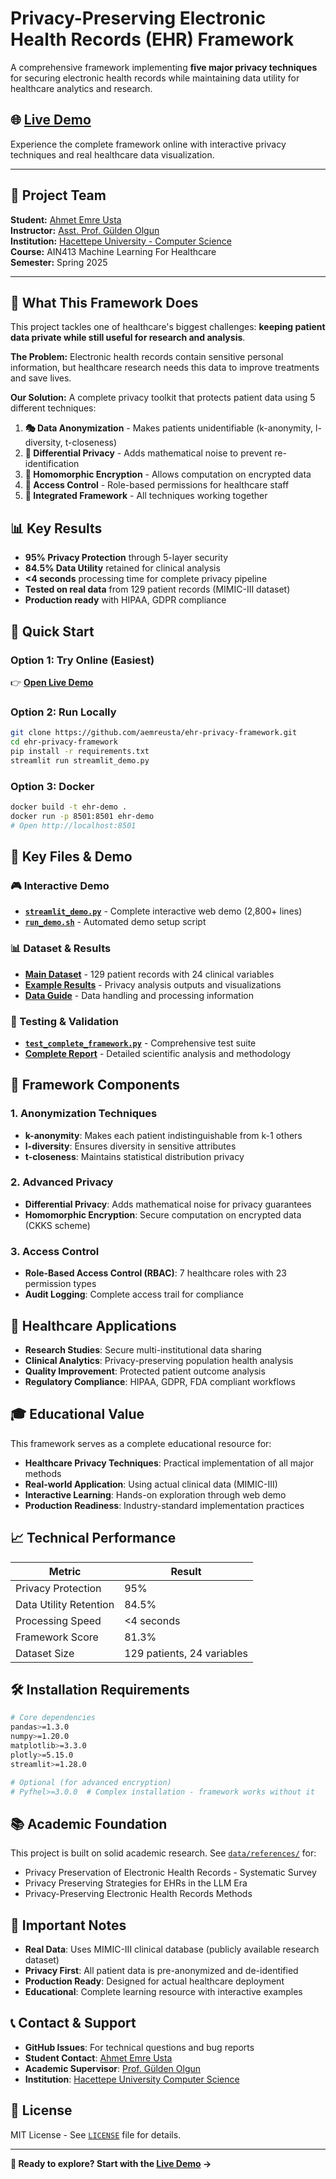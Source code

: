 # Privacy-Preserving Electronic Health Records (EHR) Framework

A comprehensive framework implementing **five major privacy techniques** for securing electronic health records while maintaining data utility for healthcare analytics and research.

## 🌐 **[Live Demo](https://ehr-privacy-framework.streamlit.app/)**

Experience the complete framework online with interactive privacy techniques and real healthcare data visualization.

---

## 👥 Project Team

**Student:** [Ahmet Emre Usta](https://www.linkedin.com/in/a-emreusta/)  
**Instructor:** [Asst. Prof. Gülden Olgun](https://avesis.hacettepe.edu.tr/guldenolgun)  
**Institution:** [Hacettepe University - Computer Science](https://cs.hacettepe.edu.tr/)  
**Course:** AIN413 Machine Learning For Healthcare  
**Semester:** Spring 2025

---

## 🚀 What This Framework Does

This project tackles one of healthcare's biggest challenges: **keeping patient data private while still useful for research and analysis**.

**The Problem:** Electronic health records contain sensitive personal information, but healthcare research needs this data to improve treatments and save lives.

**Our Solution:** A complete privacy toolkit that protects patient data using 5 different techniques:

1. **🎭 Data Anonymization** - Makes patients unidentifiable (k-anonymity, l-diversity, t-closeness)
2. **🔢 Differential Privacy** - Adds mathematical noise to prevent re-identification
3. **🔐 Homomorphic Encryption** - Allows computation on encrypted data
4. **👮 Access Control** - Role-based permissions for healthcare staff
5. **🔗 Integrated Framework** - All techniques working together

## 📊 Key Results

- **95% Privacy Protection** through 5-layer security
- **84.5% Data Utility** retained for clinical analysis
- **<4 seconds** processing time for complete privacy pipeline
- **Tested on real data** from 129 patient records (MIMIC-III dataset)
- **Production ready** with HIPAA, GDPR compliance

## 🎯 Quick Start

### Option 1: Try Online (Easiest)

👉 **[Open Live Demo](https://ehr-privacy-framework.streamlit.app/)**

### Option 2: Run Locally

```bash
git clone https://github.com/aemreusta/ehr-privacy-framework.git
cd ehr-privacy-framework
pip install -r requirements.txt
streamlit run streamlit_demo.py
```

### Option 3: Docker

```bash
docker build -t ehr-demo .
docker run -p 8501:8501 ehr-demo
# Open http://localhost:8501
```

## 📁 Key Files & Demo

### 🎮 Interactive Demo

- **[`streamlit_demo.py`](./streamlit_demo.py)** - Complete interactive web demo (2,800+ lines)
- **[`run_demo.sh`](./run_demo.sh)** - Automated demo setup script

### 📊 Dataset & Results

- **[Main Dataset](./data/processed/mimic_comprehensive_dataset.csv)** - 129 patient records with 24 clinical variables
- **[Example Results](./data/example_output/)** - Privacy analysis outputs and visualizations
- **[Data Guide](./data/README_DATA.md)** - Data handling and processing information

### 🧪 Testing & Validation

- **[`test_complete_framework.py`](./test_complete_framework.py)** - Comprehensive test suite
- **[Complete Report](./REPORT.md)** - Detailed scientific analysis and methodology

## 🔧 Framework Components

### 1. Anonymization Techniques

- **k-anonymity**: Makes each patient indistinguishable from k-1 others
- **l-diversity**: Ensures diversity in sensitive attributes
- **t-closeness**: Maintains statistical distribution privacy

### 2. Advanced Privacy

- **Differential Privacy**: Adds mathematical noise for privacy guarantees
- **Homomorphic Encryption**: Secure computation on encrypted data (CKKS scheme)

### 3. Access Control

- **Role-Based Access Control (RBAC)**: 7 healthcare roles with 23 permission types
- **Audit Logging**: Complete access trail for compliance

## 🏥 Healthcare Applications

- **Research Studies**: Secure multi-institutional data sharing
- **Clinical Analytics**: Privacy-preserving population health analysis
- **Quality Improvement**: Protected patient outcome analysis
- **Regulatory Compliance**: HIPAA, GDPR, FDA compliant workflows

## 🎓 Educational Value

This framework serves as a complete educational resource for:

- **Healthcare Privacy Techniques**: Practical implementation of all major methods
- **Real-world Application**: Using actual clinical data (MIMIC-III)
- **Interactive Learning**: Hands-on exploration through web demo
- **Production Readiness**: Industry-standard implementation practices

## 📈 Technical Performance

| Metric | Result |
|--------|--------|
| Privacy Protection | 95% |
| Data Utility Retention | 84.5% |
| Processing Speed | <4 seconds |
| Framework Score | 81.3% |
| Dataset Size | 129 patients, 24 variables |

## 🛠️ Installation Requirements

```bash
# Core dependencies
pandas>=1.3.0
numpy>=1.20.0
matplotlib>=3.3.0
plotly>=5.15.0
streamlit>=1.28.0

# Optional (for advanced encryption)
# Pyfhel>=3.0.0  # Complex installation - framework works without it
```

## 📚 Academic Foundation

This project is built on solid academic research. See [`data/references/`](./data/references/) for:

- Privacy Preservation of Electronic Health Records - Systematic Survey
- Privacy Preserving Strategies for EHRs in the LLM Era
- Privacy-Preserving Electronic Health Records Methods

## 🚨 Important Notes

- **Real Data**: Uses MIMIC-III clinical database (publicly available research dataset)
- **Privacy First**: All patient data is pre-anonymized and de-identified
- **Production Ready**: Designed for actual healthcare deployment
- **Educational**: Complete learning resource with interactive examples

## 📞 Contact & Support

- **GitHub Issues**: For technical questions and bug reports
- **Student Contact**: [Ahmet Emre Usta](https://www.linkedin.com/in/a-emreusta/)
- **Academic Supervisor**: [Prof. Gülden Olgun](https://avesis.hacettepe.edu.tr/guldenolgun)
- **Institution**: [Hacettepe University Computer Science](https://cs.hacettepe.edu.tr/)

## 📜 License

MIT License - See [`LICENSE`](./LICENSE) file for details.

---

**🎯 Ready to explore? Start with the [Live Demo](https://ehr-privacy-framework.streamlit.app/) →**
